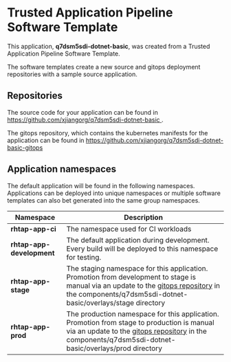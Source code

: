 # Trusted Application Pipeline Software Template

This application, **q7dsm5sdi-dotnet-basic**, was created from a Trusted Application Pipeline Software Template.

The software templates create a new source and gitops deployment repositories with a sample source application. 

## Repositories

The source code for your application can be found in [https://github.com/xjiangorg/q7dsm5sdi-dotnet-basic ](https://github.com/xjiangorg/q7dsm5sdi-dotnet-basic ).
 
The gitops repository, which contains the kubernetes manifests for the application can be found in 
[https://github.com/xjiangorg/q7dsm5sdi-dotnet-basic-gitops ](https://github.com/xjiangorg/q7dsm5sdi-dotnet-basic-gitops ) 

## Application namespaces 

The default application will be found in the following namespaces. Applications can be deployed into unique namespaces or multiple software templates can also bet generated into the same group namespaces.  

|  Namespace   |  Description   |  
| -------- | -------- |
| **rhtap-app-ci** | The namespace used for CI workloads |
| **rhtap-app-development** | The default application during development. Every build will be deployed to this namespace for testing. |
| **rhtap-app-stage** | The staging namespace for this application. Promotion from development to stage is manual via an update to the [gitops repository](https://github.com/xjiangorg/q7dsm5sdi-dotnet-basic-gitops ) in the components/q7dsm5sdi-dotnet-basic/overlays/stage directory |
| **rhtap-app-prod** | The production namespace for this application. Promotion from stage to production is manual via an update to the [gitops repository](https://github.com/xjiangorg/q7dsm5sdi-dotnet-basic-gitops ) in the components/q7dsm5sdi-dotnet-basic/overlays/prod directory |